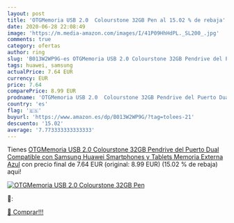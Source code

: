 ```yaml
---
layout: post
title: 'OTGMemoria USB 2.0  Colourstone 32GB Pen al 15.02 % de rebaja'
date: 2020-06-28 22:08:49
image: 'https://m.media-amazon.com/images/I/41P09HhHdPL._SL200_.jpg'
comments: true
category: ofertas
author: ring
slug: 'B013W2WP9G-es OTGMemoria USB 2.0 Colourstone 32GB Pendrive del Puerto...'
tags: huawei, samsung
actualPrice: 7.64 EUR
currency: EUR
price: 7.64
comparePrice: 8.99 EUR
prodname: 'OTGMemoria USB 2.0  Colourstone 32GB Pendrive del Puerto Dual Compatible con Samsung Huawei Smartphones y Tablets Memoria Externa  Azul'
country: 'es'
flag: '🇪🇸'
buyurl: 'https://www.amazon.es/dp/B013W2WP9G/?tag=tolees-21'
descuento: '15.02'
average: '7.773333333333333'
---
```


Tienes [OTGMemoria USB 2.0  Colourstone 32GB Pendrive del Puerto Dual Compatible con Samsung Huawei Smartphones y Tablets Memoria Externa  Azul](https://www.amazon.es/dp/B013W2WP9G/?tag=tolees-21) con precio final de  7.64 EUR (original: 8.99 EUR) (15.02 %  de rebaja) aqui!

[![OTGMemoria USB 2.0  Colourstone 32GB Pen](https://m.media-amazon.com/images/I/41P09HhHdPL._SL200_.jpg)](https://www.amazon.es/dp/B013W2WP9G/?tag=tolees-21)

🔎:


[🛒 Comprar!!!](https://www.amazon.es/dp/B013W2WP9G/?tag=tolees-21)
